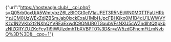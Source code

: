 {"url":"https://hosteagle.club/__cpi.php?s=Q05rb0oxUjA5WmtybzZ6LzBIOGt0clV1aUFET3R5NEtWN0M0TTFaUHRkYzJCM0UzWExZdjZBSmJab0lxckExaU1MbHJpcFBHQko0M1B4dU1LWWVYKzc1N2VKb2t2NXhQYVREaExwdC9ONUR0TGxubVFsNXU5cWZndlhtQXpkbzNlZGRYZUZKcFcyTi9IWUlzdmhTbXVBPT0%3D&r=aW5zdGFncmFtLmNvbQ%3D%3D&__cpo=1"}
